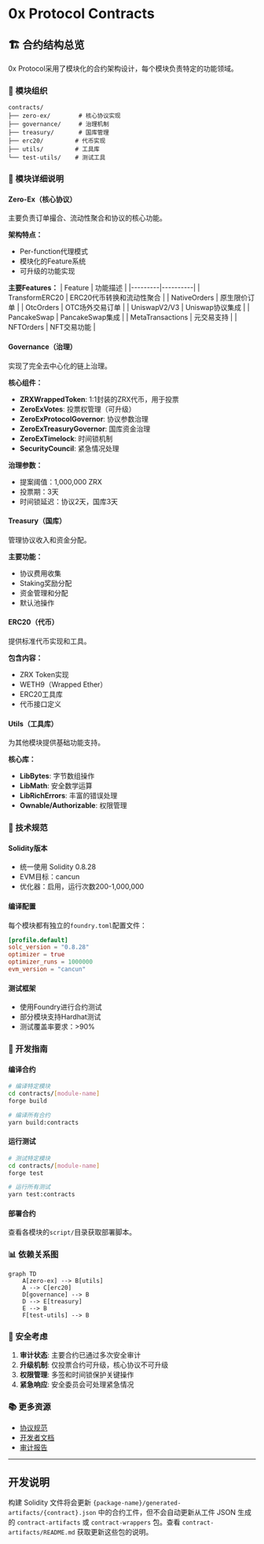 # 0x Protocol Contracts

## 🏗️ 合约结构总览

0x Protocol采用了模块化的合约架构设计，每个模块负责特定的功能领域。

### 📁 模块组织

```
contracts/
├── zero-ex/        # 核心协议实现
├── governance/     # 治理机制
├── treasury/       # 国库管理
├── erc20/         # 代币实现
├── utils/         # 工具库
└── test-utils/    # 测试工具
```

### 🔗 模块详细说明

#### Zero-Ex（核心协议）

主要负责订单撮合、流动性聚合和协议的核心功能。

**架构特点：**
- Per-function代理模式
- 模块化的Feature系统
- 可升级的功能实现

**主要Features：**
| Feature | 功能描述 |
|---------|----------|
| TransformERC20 | ERC20代币转换和流动性聚合 |
| NativeOrders | 原生限价订单 |
| OtcOrders | OTC场外交易订单 |
| UniswapV2/V3 | Uniswap协议集成 |
| PancakeSwap | PancakeSwap集成 |
| MetaTransactions | 元交易支持 |
| NFTOrders | NFT交易功能 |

#### Governance（治理）

实现了完全去中心化的链上治理。

**核心组件：**
- **ZRXWrappedToken**: 1:1封装的ZRX代币，用于投票
- **ZeroExVotes**: 投票权管理（可升级）
- **ZeroExProtocolGovernor**: 协议参数治理
- **ZeroExTreasuryGovernor**: 国库资金治理
- **ZeroExTimelock**: 时间锁机制
- **SecurityCouncil**: 紧急情况处理

**治理参数：**
- 提案阈值：1,000,000 ZRX
- 投票期：3天
- 时间锁延迟：协议2天，国库3天

#### Treasury（国库）

管理协议收入和资金分配。

**主要功能：**
- 协议费用收集
- Staking奖励分配
- 资金管理和分配
- 默认池操作

#### ERC20（代币）

提供标准代币实现和工具。

**包含内容：**
- ZRX Token实现
- WETH9（Wrapped Ether）
- ERC20工具库
- 代币接口定义

#### Utils（工具库）

为其他模块提供基础功能支持。

**核心库：**
- **LibBytes**: 字节数组操作
- **LibMath**: 安全数学运算
- **LibRichErrors**: 丰富的错误处理
- **Ownable/Authorizable**: 权限管理

### 🔧 技术规范

#### Solidity版本
- 统一使用 Solidity 0.8.28
- EVM目标：cancun
- 优化器：启用，运行次数200-1,000,000

#### 编译配置

每个模块都有独立的`foundry.toml`配置文件：

```toml
[profile.default]
solc_version = "0.8.28"
optimizer = true
optimizer_runs = 1000000
evm_version = "cancun"
```

#### 测试框架
- 使用Foundry进行合约测试
- 部分模块支持Hardhat测试
- 测试覆盖率要求：>90%

### 🚀 开发指南

#### 编译合约
```bash
# 编译特定模块
cd contracts/[module-name]
forge build

# 编译所有合约
yarn build:contracts
```

#### 运行测试
```bash
# 测试特定模块
cd contracts/[module-name]
forge test

# 运行所有测试
yarn test:contracts
```

#### 部署合约
查看各模块的`script/`目录获取部署脚本。

### 📊 依赖关系图

```mermaid
graph TD
    A[zero-ex] --> B[utils]
    A --> C[erc20]
    D[governance] --> B
    D --> E[treasury]
    E --> B
    F[test-utils] --> B
```

### 🔐 安全考虑

1. **审计状态**: 主要合约已通过多次安全审计
2. **升级机制**: 仅投票合约可升级，核心协议不可升级
3. **权限管理**: 多签和时间锁保护关键操作
4. **紧急响应**: 安全委员会可处理紧急情况

### 📚 更多资源

- [协议规范](https://protocol.0x.org/)
- [开发者文档](https://0x.org/docs/)
- [审计报告](./governance/README.md)

---

## 开发说明

构建 Solidity 文件将会更新 `{package-name}/generated-artifacts/{contract}.json` 中的合约工件，但不会自动更新从工件 JSON 生成的 `contract-artifacts` 或 `contract-wrappers` 包。查看 `contract-artifacts/README.md` 获取更新这些包的说明。
